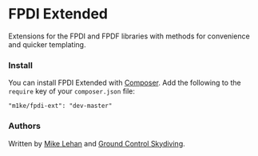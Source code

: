 # FPDI Extended

Extensions for the FPDI and FPDF libraries with methods for convenience and quicker templating.

### Install

You can install FPDI Extended with [Composer](http://getcomposer.org). Add the following to the `require` key of your `composer.json` file:

    "m1ke/fpdi-ext": "dev-master"

### Authors

Written by [Mike Lehan](http://twitter.com/m1ke) and [Ground Control Skydiving](http://gcskydiving.com).